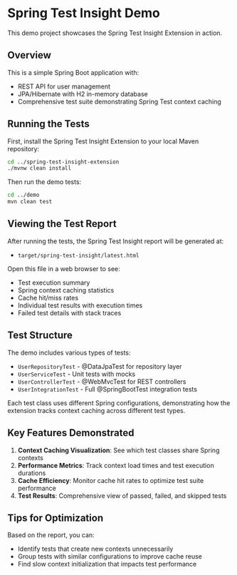 # Spring Test Insight Demo

This demo project showcases the Spring Test Insight Extension in action.

## Overview

This is a simple Spring Boot application with:

- REST API for user management
- JPA/Hibernate with H2 in-memory database
- Comprehensive test suite demonstrating Spring Test context caching

## Running the Tests

First, install the Spring Test Insight Extension to your local Maven repository:

```bash
cd ../spring-test-insight-extension
./mvnw clean install
```

Then run the demo tests:

```bash
cd ../demo
mvn clean test
```

## Viewing the Test Report

After running the tests, the Spring Test Insight report will be generated at:

- `target/spring-test-insight/latest.html`

Open this file in a web browser to see:

- Test execution summary
- Spring context caching statistics
- Cache hit/miss rates
- Individual test results with execution times
- Failed test details with stack traces

## Test Structure

The demo includes various types of tests:

- `UserRepositoryTest` - @DataJpaTest for repository layer
- `UserServiceTest` - Unit tests with mocks
- `UserControllerTest` - @WebMvcTest for REST controllers
- `UserIntegrationTest` - Full @SpringBootTest integration tests

Each test class uses different Spring configurations, demonstrating how the extension tracks context caching across
different test types.

## Key Features Demonstrated

1. **Context Caching Visualization**: See which test classes share Spring contexts
2. **Performance Metrics**: Track context load times and test execution durations
3. **Cache Efficiency**: Monitor cache hit rates to optimize test suite performance
4. **Test Results**: Comprehensive view of passed, failed, and skipped tests

## Tips for Optimization

Based on the report, you can:

- Identify tests that create new contexts unnecessarily
- Group tests with similar configurations to improve cache reuse
- Find slow context initialization that impacts test performance
